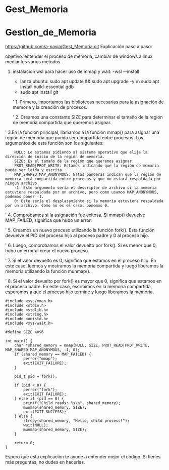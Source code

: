 # Gest_Memoria
# Gestion_de_Memoria
https://github.com/a-navia/Gest_Memoria.git
Explicación paso a paso:

objetivo: entender el proceso de memoria, cambiar de windows a linux mediantes varios metodos.
1. instalacion wsl para hacer uso de mmap y wait:
   -wsl --install
   - lanza ubuntu: sudo apt update && sudo apt upgrade -y \n sudo apt install build-essential gdb
   - sudo apt install git
     
   ' 1. Primero, importamos las bibliotecas necesarias para la asignación de memoria y la creación de procesos.

   ' 2. Creamos una constante SIZE para determinar el tamaño de la región de memoria compartida que queremos asignar.

  '  3.En la función principal, llamamos a la función mmap() para asignar una región de memoria que pueda ser compartida entre procesos. Los argumentos de esta función son los siguientes:
        
        NULL: Le estamos pidiendo al sistema operativo que elija la dirección de inicio de la región de memoria.
        SIZE: Es el tamaño de la región que queremos asignar.
        PROT_READ|PROT_WRITE: Estamos indicando que la región de memoria puede ser leída y escrita.
        MAP_SHARED|MAP_ANONYMOUS: Estas banderas indican que la región de memoria será compartida entre procesos y que no estará respaldada por ningún archivo.
        -1: Este argumento sería el descriptor de archivo si la memoria estuviera respaldada por un archivo, pero como usamos MAP_ANONYMOUS, podemos poner -1.
        0: Este sería el desplazamiento si la memoria estuviera respaldada por un archivo. Como no es el caso, ponemos 0.

'    4. Comprobamos si la asignación fue exitosa. Si mmap() devuelve MAP_FAILED, significa que hubo un error.

'    5. Creamos un nuevo proceso utilizando la función fork(). Esta función devuelve el PID del proceso hijo al proceso padre y 0 al proceso hijo.

 '   6. Luego, comprobamos el valor devuelto por fork(). Si es menor que 0, hubo un error al crear el nuevo proceso.

'    7. Si el valor devuelto es 0, significa que estamos en el proceso hijo. En este caso, leemos y mostramos la memoria compartida y luego liberamos la memoria utilizando la función munmap().

'    8. Si el valor devuelto por fork() es mayor que 0, significa que estamos en el proceso padre. En este caso, escribimos en la memoria compartida, esperamos a que el proceso hijo termine y luego liberamos la memoria.
```
#include <sys/mman.h>
#include <stdio.h>
#include <stdlib.h>
#include <string.h>
#include <unistd.h>
#include <sys/wait.h>

#define SIZE 4096

int main() {
    char *shared_memory = mmap(NULL, SIZE, PROT_READ|PROT_WRITE, MAP_SHARED|MAP_ANONYMOUS, -1, 0);
    if (shared_memory == MAP_FAILED) {
        perror("mmap");
        exit(EXIT_FAILURE);
    }

    pid_t pid = fork();

    if (pid < 0) {
        perror("fork");
        exit(EXIT_FAILURE);
    } else if (pid == 0) {
        printf("Child reads: %s\n", shared_memory);
        munmap(shared_memory, SIZE);
        exit(EXIT_SUCCESS);
    } else {
        strcpy(shared_memory, "Hello, child process!");
        wait(NULL);
        munmap(shared_memory, SIZE);
    }

    return 0;
}
```   
Espero que esta explicación te ayude a entender mejor el código. Si tienes más preguntas, no dudes en hacerlas.
